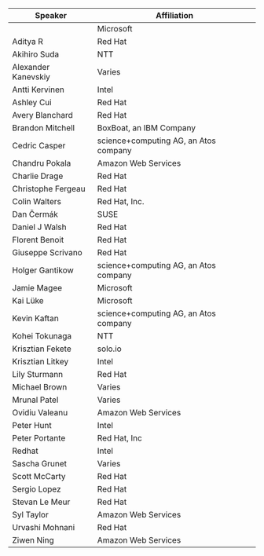 |       Speaker         |  Affiliation  |
| --------------------- | ------------- |
|  | Microsoft |
| Aditya R | Red Hat |
| Akihiro Suda | NTT |
| Alexander Kanevskiy | Varies |
| Antti Kervinen | Intel |
| Ashley Cui | Red Hat |
| Avery Blanchard | Red Hat |
| Brandon Mitchell | BoxBoat, an IBM Company |
| Cedric Casper | science+computing AG, an Atos company |
| Chandru Pokala | Amazon Web Services |
| Charlie Drage | Red Hat |
| Christophe Fergeau | Red Hat |
| Colin Walters | Red Hat, Inc. |
| Dan Čermák | SUSE |
| Daniel J Walsh | Red Hat |
| Florent Benoit | Red Hat |
| Giuseppe Scrivano | Red Hat |
| Holger Gantikow | science+computing AG, an Atos company |
| Jamie Magee | Microsoft |
| Kai Lüke | Microsoft |
| Kevin Kaftan | science+computing AG, an Atos company |
| Kohei Tokunaga | NTT |
| Krisztian Fekete | solo.io |
| Krisztian Litkey | Intel |
| Lily Sturmann | Red Hat |
| Michael Brown | Varies |
| Mrunal Patel | Varies |
| Ovidiu Valeanu | Amazon Web Services |
| Peter Hunt | Intel |
| Peter Portante | Red Hat, Inc |
| Redhat | Intel |
| Sascha Grunet | Varies |
| Scott McCarty | Red Hat |
| Sergio Lopez | Red Hat |
| Stevan Le Meur | Red Hat |
| Syl Taylor | Amazon Web Services |
| Urvashi Mohnani | Red Hat |
| Ziwen Ning | Amazon Web Services |
